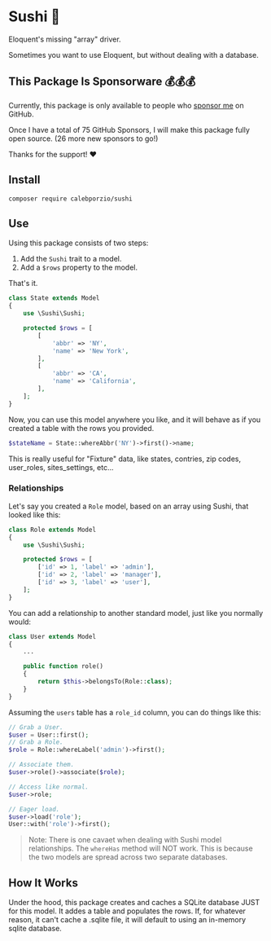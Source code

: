 # Sushi 🍣
Eloquent's missing "array" driver.

Sometimes you want to use Eloquent, but without dealing with a database.

## This Package Is Sponsorware 💰💰💰
Currently, this package is only available to people who [sponsor me](https://github.com/sponsors/calebporzio) on GitHub.

Once I have a total of 75 GitHub Sponsors, I will make this package fully open source. (26 more new sponsors to go!)

Thanks for the support! ❤️

## Install
```
composer require calebporzio/sushi
```

## Use

Using this package consists of two steps:
1. Add the `Sushi` trait to a model.
2. Add a `$rows` property to the model.

That's it.

```php
class State extends Model
{
    use \Sushi\Sushi;

    protected $rows = [
        [
            'abbr' => 'NY',
            'name' => 'New York',
        ],
        [
            'abbr' => 'CA',
            'name' => 'California',
        ],
    ];
}
```

Now, you can use this model anywhere you like, and it will behave as if you created a table with the rows you provided.
```php
$stateName = State::whereAbbr('NY')->first()->name;
```

This is really useful for "Fixture" data, like states, contries, zip codes, user_roles, sites_settings, etc...

### Relationships
Let's say you created a `Role` model, based on an array using Sushi, that looked like this:
```php
class Role extends Model
{
    use \Sushi\Sushi;

    protected $rows = [
        ['id' => 1, 'label' => 'admin'],
        ['id' => 2, 'label' => 'manager'],
        ['id' => 3, 'label' => 'user'],
    ];
}
```

You can add a relationship to another standard model, just like you normally would:
```php
class User extends Model
{
    ...

    public function role()
    {
        return $this->belongsTo(Role::class);
    }
}
```

Assuming the `users` table has a `role_id` column, you can do things like this:
```php
// Grab a User.
$user = User::first();
// Grab a Role.
$role = Role::whereLabel('admin')->first();

// Associate them.
$user->role()->associate($role);

// Access like normal.
$user->role;

// Eager load.
$user->load('role');
User::with('role')->first();
```

> Note: There is one cavaet when dealing with Sushi model relationships. The `whereHas` method will NOT work. This is because the two models are spread across two separate databases.

## How It Works
Under the hood, this package creates and caches a SQLite database JUST for this model. It addes a table and populates the rows. If, for whatever reason, it can't cache a .sqlite file, it will default to using an in-memory sqlite database.
